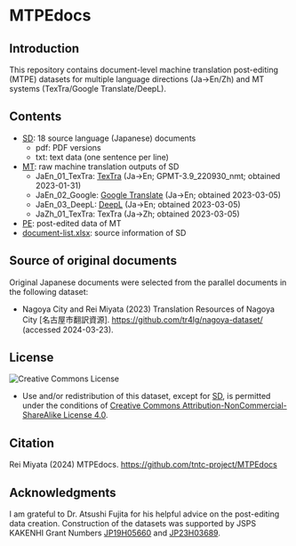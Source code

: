 # MTPEdocs

## Introduction

This repository contains document-level machine translation post-editing (MTPE) datasets for multiple language directions (Ja->En/Zh) and MT systems (TexTra/Google Translate/DeepL).

## Contents

- [SD](SD): 18 source language (Japanese) documents
  - pdf: PDF versions
  - txt: text data (one sentence per line)
- [MT](MT): raw machine translation outputs of SD
  - JaEn_01_TexTra: [TexTra](https://mt-auto-minhon-mlt.ucri.jgn-x.jp/) (Ja->En; GPMT-3.9_220930_nmt; obtained 2023-01-31)
  - JaEn_02_Google: [Google Translate](https://translate.google.com/) (Ja->En; obtained 2023-03-05)
  - JaEn_03_DeepL: [DeepL](https://www.deepl.com/) (Ja->En; obtained 2023-03-05)
  - JaZh_01_TexTra: TexTra (Ja->Zh; obtained 2023-03-05)
- [PE](PE): post-edited data of MT
- [document-list.xlsx](/document-list.xlsx): source information of SD

## Source of original documents

Original Japanese documents were selected from the parallel documents in the following dataset:

- Nagoya City and Rei Miyata (2023) Translation Resources of Nagoya City [名古屋市翻訳資源]. https://github.com/tr4lg/nagoya-dataset/ (accessed 2024-03-23).

## License

![Creative Commons License](https://i.creativecommons.org/l/by-nc-sa/4.0/88x31.png)

- Use and/or redistribution of this dataset, except for [SD](SD), is permitted under the conditions of [Creative Commons Attribution-NonCommercial-ShareAlike License 4.0](https://creativecommons.org/licenses/by-nc-sa/4.0/).

## Citation

Rei Miyata (2024) MTPEdocs. https://github.com/tntc-project/MTPEdocs

## Acknowledgments

I am grateful to Dr. Atsushi Fujita for his helpful advice on the post-editing data creation.
Construction of the datasets was supported by JSPS KAKENHI Grant Numbers [JP19H05660](https://kaken.nii.ac.jp/en/grant/KAKENHI-PROJECT-19H05660/) and [JP23H03689](https://kaken.nii.ac.jp/en/grant/KAKENHI-PROJECT-23H03689).
